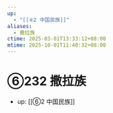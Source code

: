 ```yaml
---
up:
  - "[[⑥2 中国民族]]"
aliases:
  - 撒拉族
ctime: 2025-03-01T13:33:12+08:00
mtime: 2025-10-01T11:40:32+08:00
---
```


# ⑥232 撒拉族

- up: [[⑥2 中国民族]]
